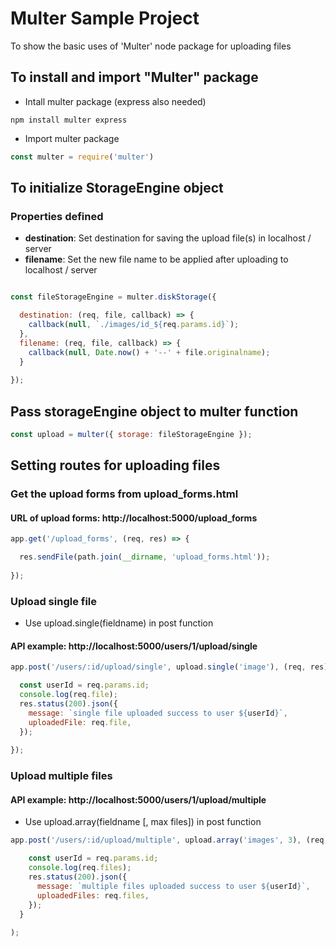 # Multer Sample Project

To show the basic uses of 'Multer' node package for uploading files

## To install and import "Multer" package

- Intall multer package (express also needed)
```
npm install multer express
```

- Import multer package
```js 
const multer = require('multer') 
```

## To initialize StorageEngine object

### Properties defined
- **destination**: Set destination for saving the upload file(s) in localhost / server
- **filename**: Set the new file name to be applied after uploading to localhost / server

```js

const fileStorageEngine = multer.diskStorage({

  destination: (req, file, callback) => {
    callback(null, `./images/id_${req.params.id}`);
  },
  filename: (req, file, callback) => {
    callback(null, Date.now() + '--' + file.originalname);
  }
  
});

```

## Pass storageEngine object to multer function

```js
const upload = multer({ storage: fileStorageEngine });
```

## Setting routes for uploading files

### Get the upload forms from upload_forms.html
#### URL of upload forms: http://localhost:5000/upload_forms
```js
app.get('/upload_forms', (req, res) => {

  res.sendFile(path.join(__dirname, 'upload_forms.html'));
  
});
```

### Upload single file
-  Use upload.single(fieldname) in post function
#### API example: http://localhost:5000/users/1/upload/single
```js
app.post('/users/:id/upload/single', upload.single('image'), (req, res) => {

  const userId = req.params.id;
  console.log(req.file);
  res.status(200).json({
    message: `single file uploaded success to user ${userId}`,
    uploadedFile: req.file,
  });
  
});
```

### Upload multiple files
#### API example: http://localhost:5000/users/1/upload/multiple
-  Use upload.array(fieldname [, max files]) in post function
```js
app.post('/users/:id/upload/multiple', upload.array('images', 3), (req, res) => {

    const userId = req.params.id;
    console.log(req.files);
    res.status(200).json({
      message: `multiple files uploaded success to user ${userId}`,
      uploadedFiles: req.files,
    });
  }
  
);
```


